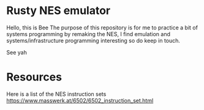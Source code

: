 # Rusty NES emulator

Hello, this is Bee
The purpose of this repository is for me to practice a bit of systems programming by remaking the NES, I find emulation and systems/infrastructure programming interesting so do keep in touch.

See yah

# Resources
Here is a list of the NES instruction sets
https://www.masswerk.at/6502/6502_instruction_set.html

